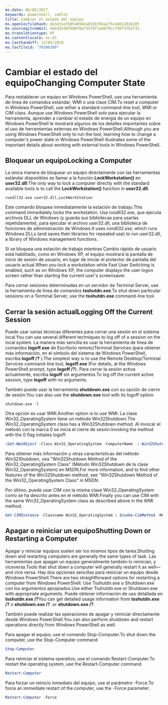 ```yaml
---
ms.date: 06/05/2017
keywords: powershell, cmdlet
title: Cambiar el estado del equipo
ms.openlocfilehash: de3e31e358548943a015b7bba275c4461202b20f
ms.sourcegitcommit: debd2b38fb8070a7357bf1a4bf9cc736f3702f31
ms.translationtype: HT
ms.contentlocale: es-ES
ms.lasthandoff: 12/05/2019
ms.locfileid: "70386280"
---
```

# <a name="changing-computer-state"></a><span data-ttu-id="062ba-103">Cambiar el estado del equipo</span><span class="sxs-lookup"><span data-stu-id="062ba-103">Changing Computer State</span></span>

<span data-ttu-id="062ba-104">Para restablecer un equipo en Windows PowerShell, use una herramienta de línea de comandos estándar, WMI o una clase CIM.</span><span class="sxs-lookup"><span data-stu-id="062ba-104">To reset a computer in Windows PowerShell, use either a standard command-line tool, WMI or CIM class.</span></span> <span data-ttu-id="062ba-105">Aunque use Windows PowerShell solo para ejecutar la herramienta, aprender a cambiar el estado de energía de un equipo en Windows PowerShell le mostrará algunos de los detalles importantes sobre el uso de herramientas externas en Windows PowerShell.</span><span class="sxs-lookup"><span data-stu-id="062ba-105">Although you are using Windows PowerShell only to run the tool, learning how to change a computer's power state in Windows PowerShell illustrates some of the important details about working with external tools in Windows PowerShell.</span></span>

## <a name="locking-a-computer"></a><span data-ttu-id="062ba-106">Bloquear un equipo</span><span class="sxs-lookup"><span data-stu-id="062ba-106">Locking a Computer</span></span>

<span data-ttu-id="062ba-107">La única manera de bloquear un equipo directamente con las herramientas estándar disponibles es llamar a la función **LockWorkstation()** en **user32.dll**:</span><span class="sxs-lookup"><span data-stu-id="062ba-107">The only way to lock a computer directly with the standard available tools is to call the **LockWorkstation()** function in **user32.dll**:</span></span>

```
rundll32.exe user32.dll,LockWorkStation
```

<span data-ttu-id="062ba-108">Este comando bloquea inmediatamente la estación de trabajo.</span><span class="sxs-lookup"><span data-stu-id="062ba-108">This command immediately locks the workstation.</span></span> <span data-ttu-id="062ba-109">Usa *rundll32.exe*, que ejecuta archivos DLL de Windows (y guarda sus bibliotecas para usarlas repetidamente), para ejecutar el archivo user32.dll, una biblioteca de funciones de administración de Windows.</span><span class="sxs-lookup"><span data-stu-id="062ba-109">It uses *rundll32.exe*, which runs Windows DLLs (and saves their libraries for repeated use) to run user32.dll, a library of Windows management functions.</span></span>

<span data-ttu-id="062ba-110">Si se bloquea una estación de trabajo mientras Cambio rápido de usuario está habilitado, como en Windows XP, el equipo mostrará la pantalla de inicio de sesión de usuario, en lugar de iniciar el protector de pantalla del usuario actual.</span><span class="sxs-lookup"><span data-stu-id="062ba-110">When you lock a workstation while Fast User Switching is enabled, such as on Windows XP, the computer displays the user logon screen rather than starting the current user's screensaver.</span></span>

<span data-ttu-id="062ba-111">Para cerrar sesiones determinadas en un servidor de Terminal Server, use la herramienta de línea de comandos **tsshutdn.exe**.</span><span class="sxs-lookup"><span data-stu-id="062ba-111">To shut down particular sessions on a Terminal Server, use the **tsshutdn.exe** command-line tool.</span></span>

## <a name="logging-off-the-current-session"></a><span data-ttu-id="062ba-112">Cerrar la sesión actual</span><span class="sxs-lookup"><span data-stu-id="062ba-112">Logging Off the Current Session</span></span>

<span data-ttu-id="062ba-113">Puede usar varias técnicas diferentes para cerrar una sesión en el sistema local.</span><span class="sxs-lookup"><span data-stu-id="062ba-113">You can use several different techniques to log off of a session on the local system.</span></span> <span data-ttu-id="062ba-114">La manera más sencilla es usar la herramienta de línea de comandos **logoff.exe** de Escritorio remoto/Terminal Services (para obtener más información, en el símbolo del sistema de Windows PowerShell, escriba **logoff /?** ).</span><span class="sxs-lookup"><span data-stu-id="062ba-114">The simplest way is to use the Remote Desktop/Terminal Services command-line tool, **logoff.exe** (For details, at the Windows PowerShell prompt, type **logoff /?**).</span></span> <span data-ttu-id="062ba-115">Para cerrar la sesión activa actualmente, escriba **logoff** sin argumentos.</span><span class="sxs-lookup"><span data-stu-id="062ba-115">To log off the current active session, type **logoff** with no arguments.</span></span>

<span data-ttu-id="062ba-116">También puede usar la herramienta **shutdown.exe** con su opción de cierre de sesión:</span><span class="sxs-lookup"><span data-stu-id="062ba-116">You can also use the **shutdown.exe** tool with its logoff option:</span></span>

```
shutdown.exe -l
```

<span data-ttu-id="062ba-117">Otra opción es usar WMI.</span><span class="sxs-lookup"><span data-stu-id="062ba-117">Another option is to use WMI.</span></span> <span data-ttu-id="062ba-118">La clase Win32_OperatingSystem tiene un método Win32Shutdown.</span><span class="sxs-lookup"><span data-stu-id="062ba-118">The Win32_OperatingSystem class has a Win32Shutdown method.</span></span> <span data-ttu-id="062ba-119">Al invocar el método con la marca 0 se inicia el cierre de sesión:</span><span class="sxs-lookup"><span data-stu-id="062ba-119">Invoking the method with the 0 flag initiates logoff:</span></span>

```powershell
(Get-WmiObject -Class Win32_OperatingSystem -ComputerName .).Win32Shutdown(0)
```

<span data-ttu-id="062ba-120">Para obtener más información y otras características del método Win32Shutdown, vea "Win32Shutdown Method of the Win32_OperatingSystem Class" (Método Win32Shutdown de la clase Win32_OperatingSystem) en MSDN.</span><span class="sxs-lookup"><span data-stu-id="062ba-120">For more information, and to find other features of the Win32Shutdown method, see "Win32Shutdown Method of the Win32_OperatingSystem Class" in MSDN.</span></span>

<span data-ttu-id="062ba-121">Por último, puede usar CIM con la misma clase Win32_OperatingSystem como se ha descrito antes en el método WMI.</span><span class="sxs-lookup"><span data-stu-id="062ba-121">Finally you can use CIM with the same Win32_OperatingSystem class as described above in the WMI method.</span></span>

```powershell
Get-CIMInstance -Classname Win32_OperatingSystem | Invoke-CimMethod -MethodName Shutdown
```

## <a name="shutting-down-or-restarting-a-computer"></a><span data-ttu-id="062ba-122">Apagar o reiniciar un equipo</span><span class="sxs-lookup"><span data-stu-id="062ba-122">Shutting Down or Restarting a Computer</span></span>

<span data-ttu-id="062ba-123">Apagar y reiniciar equipos suelen ser los mismos tipos de tarea.</span><span class="sxs-lookup"><span data-stu-id="062ba-123">Shutting down and restarting computers are generally the same types of task.</span></span> <span data-ttu-id="062ba-124">Las herramientas que apagan un equipo generalmente también lo reinician, y viceversa.</span><span class="sxs-lookup"><span data-stu-id="062ba-124">Tools that shut down a computer will generally restart it as well—and vice versa.</span></span> <span data-ttu-id="062ba-125">Hay dos opciones sencillas para reiniciar un equipo desde Windows PowerShell.</span><span class="sxs-lookup"><span data-stu-id="062ba-125">There are two straightforward options for restarting a computer from Windows PowerShell.</span></span> <span data-ttu-id="062ba-126">Use Tsshutdn.exe o Shutdown.exe con los argumentos apropiados.</span><span class="sxs-lookup"><span data-stu-id="062ba-126">Use either Tsshutdn.exe or Shutdown.exe with appropriate arguments.</span></span> <span data-ttu-id="062ba-127">Puede obtener información de uso detallada en **tsshutdn.exe /?**</span><span class="sxs-lookup"><span data-stu-id="062ba-127">You can get detailed usage information from **tsshutdn.exe /?**</span></span> <span data-ttu-id="062ba-128">o **shutdown.exe /?** .</span><span class="sxs-lookup"><span data-stu-id="062ba-128">or **shutdown.exe /?**.</span></span>

<span data-ttu-id="062ba-129">También puede realizar las operaciones de apagar y reiniciar directamente desde Windows PowerShell.</span><span class="sxs-lookup"><span data-stu-id="062ba-129">You can also perform shutdown and restart operations directly from Windows PowerShell as well.</span></span>

<span data-ttu-id="062ba-130">Para apagar el equipo, use el comando Stop-Computer.</span><span class="sxs-lookup"><span data-stu-id="062ba-130">To shut down the computer, use the Stop-Computer command</span></span>

```powershell
Stop-Computer
```

<span data-ttu-id="062ba-131">Para reiniciar el sistema operativo, use el comando Restart-Computer.</span><span class="sxs-lookup"><span data-stu-id="062ba-131">To restart the operating system, use the Restart-Computer command</span></span>

```powershell
Restart-Computer
```

<span data-ttu-id="062ba-132">Para forzar un reinicio inmediato del equipo, use el parámetro -Force.</span><span class="sxs-lookup"><span data-stu-id="062ba-132">To force an immediate restart of the computer, use the -Force parameter.</span></span>

```powershell
Restart-Computer -Force
```
